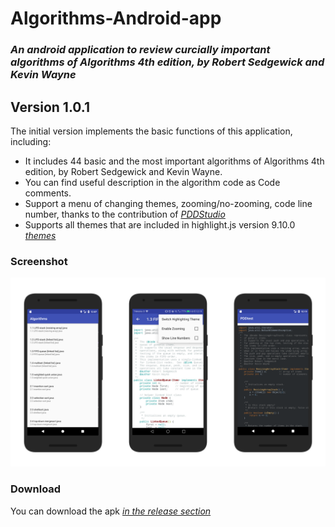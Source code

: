 # Algorithms-Android-app
### *An android application to review curcially important algorithms of Algorithms 4th edition, by Robert Sedgewick and Kevin Wayne*


## Version 1.0.1

The initial version implements the basic functions of this application, including:
* It includes 44 basic and the most important algorithms of Algorithms 4th edition, by Robert Sedgewick and Kevin Wayne.
* You can find useful description in the algorithm code as Code comments.
* Support a menu of changing themes, zooming/no-zooming, code line number, thanks to the contribution of *[PDDStudio](https://github.com/PDDStudio)*
* Supports all themes that are included in highlight.js version 9.10.0 *[themes](https://github.com/mxc19912008/Algorithms-Android-app/tree/master/library/src/main/assets/styles)*

### Screenshot

![](https://github.com/mxc19912008/readme_pics/blob/master/image/alg_app.png)

### Download

You can download the apk *[in the release section](https://github.com/mxc19912008/Algorithms-Android-app/releases)*

